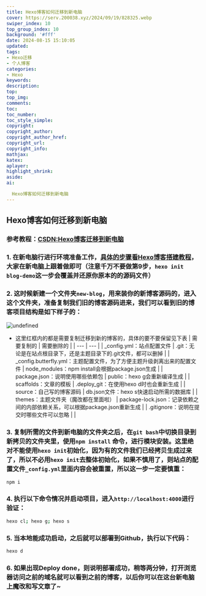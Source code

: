 ```yaml
---
title: Hexo博客如何迁移到新电脑
cover: https://serv.200038.xyz/2024/09/19/828325.webp
swiper_index: 10
top_group_index: 10
background: '#fff'
date: 2024-08-15 15:10:05
updated:
tags:
- Hexo迁移
- 个人博客
categories:
- Hexo
keywords:
description:
top: 
top_img:
comments:
toc:
toc_number:
toc_style_simple:
copyright:
copyright_author:
copyright_author_href:
copyright_url:
copyright_info:
mathjax:
katex:
aplayer:
highlight_shrink:
aside:
ai:

  Hexo博客如何迁移到新电脑
---
```


## Hexo博客如何迁移到新电脑

### 参考教程：[CSDN:Hexo博客迁移到新电脑](https://blog.csdn.net/qq_43698421/article/details/120407042)

### 1. 在新电脑行进行环境准备工作，[具体的步骤看Hexo博客搭建教程](https://hexo.200038.xyz/jinx/HexoBlog/)，大家在新电脑上跟着做即可（注意千万不要做第9步，`hexo init blog-demo`这一步会覆盖并还原你原本的的源码文件）

### 2. 这时候新建一个文件夹`new-blog`，用来装你的新博客源码的，进入这个文件夹，准备复制我们旧的博客源码进来，我们可以看到旧的博客项目结构是如下样子的：
![undefined](https://img.200038.xyz/api/file/868db7f446a06eda9c531.png)

- 这里红框内的都是需要复制迁移到新的博客的，具体的要不要保留见下表
| 需要复制的 | 需要删除的 |
| --- | --- |
| _config.yml：站点配置文件 | .git：无论是在站点根目录下，还是主题目录下的.git文件，都可以删掉 |
| _config.butterfly.yml：主题配置文件，为了方便主题升级剥离出来的配置文件 | node_modules：npm install会根据package.json生成 |
| package.json：说明使用哪些依赖包 | public：hexo g会重新编译生成 |
| scaffolds：文章的模板 | .deploy_git：在使用hexo d时也会重新生成 |
| source：自己写的博客源码 | db.json文件：hexo s快速启动所需的数据库 |
| themes：主题文件夹（魔改都在里面啦） | package-lock.json：记录依赖之间的内部依赖关系，可以根据package.json重新生成 |
| .gitignore：说明在提交时哪些文件可以忽略 |  |

### 3. 复制所需的文件到新电脑的文件夹之后，在`git bash`中切换目录到新拷贝的文件夹里，使用`npm install` 命令，进行模块安装。这里绝对不能使用`hexo init`初始化，因为有的文件我们已经拷贝生成过来了，所以不必用`hexo init`去整体初始化，如果不慎用了，则站点的配置文件`_config.yml`里面内容会被重置，所以这一步一定要慎重：

``` BASH
npm i
```

### 4. 执行以下命令情况并启动项目，进入`http://localhost:4000`进行验证：

``` BASH
hexo cl; hexo g; hexo s
```

### 5. 当本地能成功启动，之后就可以部署到Github，执行以下代码：

``` BASH
hexo d
```

### 6. 如果出现Deploy done，则说明部署成功，稍等两分钟，打开浏览器访问之前的域名就可以看到之前的博客，以后你可以在这台新电脑上魔改和写文章了~